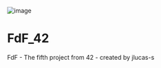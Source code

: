 ![image](https://user-images.githubusercontent.com/87624275/195731379-f1508360-a518-48af-957b-55425b1546e6.png)
# FdF_42
FdF - The fifth project from 42 - created by jlucas-s
